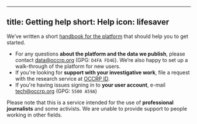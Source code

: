 <!--
SPDX-FileCopyrightText: 2022 2014-2015 Friedrich Lindenberg, <friedrich@pudo.org>, et al.
SPDX-FileCopyrightText: 2022 2016-2020 Journalism Development Network,Inc

SPDX-License-Identifier: MIT
-->

---
title: Getting help
short: Help
icon: lifesaver
---

We’ve written a short [handbook for the platform](https://docs.alephdata.org/guide/getting-started) that should help you to get started.

* For any questions **about the platform and the data we publish**, please contact [data@occrp.org](mailto:data@occrp.org) (GPG: `D4FA FD4E`).  We’re also happy to set up a walk-through of the platform for new users.
* If you're looking for **support with your investigative work**, file a request with the research service at [OCCRP ID](https://id.occrp.org/).
* If you're having issues signing in to **your user account**, e-mail [tech@occrp.org](mailto:tech@occrp.org) (GPG: `5500 A59A`)

Please note that this is a service intended for the use of **professional journalists** and some activists. We are unable to provide support to people working in other fields.
